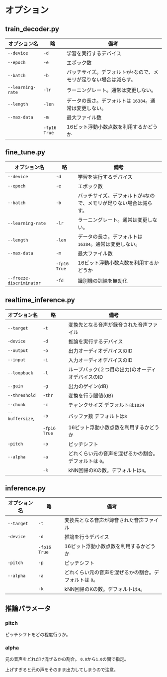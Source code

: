 # オプション

## train_decoder.py
| オプション名 | 略 | 備考 |
|---| --- | ---|
|`--device`| `-d` | 学習を実行するデバイス |
|`--epoch`|  `-e` | エポック数 |
|`--batch`| `-b`| バッチサイズ。デフォルトが`4`なので、メモリが足りない場合は減らす。 |
|`--learning-rate`| `-lr` | ラーニングレート。通常は変更しない。 |
|`--length`|`-len` | データの長さ。デフォルトは `16384`。通常は変更しない。 |
|`--max-data`| `-m` | 最大ファイル数 |
|  |`-fp16 True`| 16ビット浮動小数点数を利用するかどうか |

## fine_tune.py
| オプション名 | 略 | 備考 |
|---| --- | ---|
|`--device`| `-d` | 学習を実行するデバイス |
|`--epoch`|  `-e` | エポック数 |
|`--batch`| `-b`| バッチサイズ。デフォルトが`4`なので、メモリが足りない場合は減らす。 |
|`--learning-rate`| `-lr` | ラーニングレート。通常は変更しない。 |
|`--length`|`-len` | データの長さ。デフォルトは `16384`。通常は変更しない。 |
|`--max-data`| `-m` | 最大ファイル数 |
|  |`-fp16 True`| 16ビット浮動小数点数を利用するかどうか |
|`--freeze-discriminator`|`-fd`| 識別機の訓練を無効化 |

## realtime_inference.py
| オプション名 | 略 | 備考 |
|---| --- | ---|
|`--target`|`-t`| 変換先となる音声が録音された音声ファイル |
|`-device`| `-d` | 推論を実行するデバイス |
|`--output`| `-o` | 出力オーディオデバイスのID |
|`--input`| `-i` | 入力オーディオデバイスのID |
|`--loopback`| `-l` | ループバック(２つ目の出力)のオーディオデバイスのID |
|`--gain`| `-g` | 出力のゲイン(dB) |
|`--threshold`| `-thr` | 変換を行う閾値(dB) |
|`--chunk`| `-c` | チャンクサイズ デフォルトは`1024` |
|`--buffersize`,| `-b` | バッファ数 デフォルトは`8`|
|| `-fp16 True`| 16ビット浮動小数点数を利用するかどうか |
|`-pitch` | `-p`| ピッチシフト |
|`--alpha`| `-a` | どれくらい元の音声を混ぜるかの割合。 デフォルトは `0`。 |
||`-k`| kNN回帰のKの数。デフォルトは`4`。 |

## inference.py
| オプション名 | 略 | 備考 |
|---| --- | ---|
|`--target`|`-t`| 変換先となる音声が録音された音声ファイル |
|`-device`| `-d` | 推論を行うデバイス |
|| `-fp16 True`| 16ビット浮動小数点数を利用するかどうか |
|`-pitch` | `-p`| ピッチシフト |
|`--alpha`| `-a` | どれくらい元の音声を混ぜるかの割合。デフォルトは `0`。 |
||`-k`| kNN回帰のKの数。デフォルトは`4`。 |


## 推論パラメータ


### pitch
ピッチシフトをどの程度行うか。

### alpha
元の音声をどれだけ混ぜるかの割合。 `0.0`から`1.0`の間で指定。

上げすぎると元の声をそのまま出力してしまうので注意。